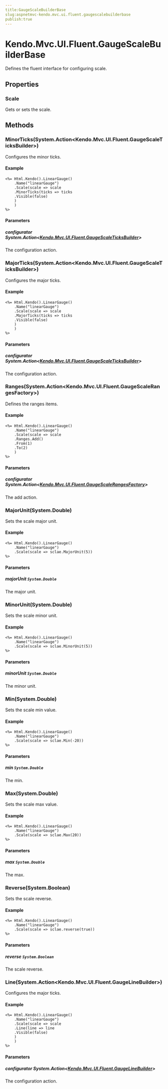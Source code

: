 ```yaml
---
title:GaugeScaleBuilderBase
slug:aspnetmvc-kendo.mvc.ui.fluent.gaugescalebuilderbase
publish:true
---
```


# Kendo.Mvc.UI.Fluent.GaugeScaleBuilderBase
Defines the fluent interface for configuring scale.


## Properties
### Scale
Gets or sets the scale.



## Methods

### MinorTicks(System.Action\<Kendo.Mvc.UI.Fluent.GaugeScaleTicksBuilder>)
Configures the minor ticks.


#### Example

    <%= Html.Kendo().LinearGauge()
        .Name("linearGauge")
        .Scale(scale => scale
        .MinorTicks(ticks => ticks
        .Visible(false)
        )
        )
    %>
        


#### Parameters

##### configurator System.Action<[Kendo.Mvc.UI.Fluent.GaugeScaleTicksBuilder](/api/wrappers/aspnet-mvc/Kendo.Mvc.UI.Fluent/GaugeScaleTicksBuilder)>
The configuration action.




### MajorTicks(System.Action\<Kendo.Mvc.UI.Fluent.GaugeScaleTicksBuilder>)
Configures the major ticks.


#### Example

    <%= Html.Kendo().LinearGauge()
        .Name("linearGauge")
        .Scale(scale => scale
        .MajorTicks(ticks => ticks
        .Visible(false)
        )
        )
    %>
        


#### Parameters

##### configurator System.Action<[Kendo.Mvc.UI.Fluent.GaugeScaleTicksBuilder](/api/wrappers/aspnet-mvc/Kendo.Mvc.UI.Fluent/GaugeScaleTicksBuilder)>
The configuration action.




### Ranges(System.Action\<Kendo.Mvc.UI.Fluent.GaugeScaleRangesFactory<T>>)
Defines the ranges items.


#### Example

    <%= Html.Kendo().LinearGauge()
        .Name("linearGauge")
        .Scale(scale => scale
        .Ranges.Add()
        .From(1)
        .To(2)
        )
    %>
        


#### Parameters

##### configurator System.Action<[Kendo.Mvc.UI.Fluent.GaugeScaleRangesFactory](/api/wrappers/aspnet-mvc/Kendo.Mvc.UI.Fluent/GaugeScaleRangesFactory)<T>>
The add action.




### MajorUnit(System.Double)
Sets the scale major unit.


#### Example

    <%= Html.Kendo().LinearGauge()
        .Name("linearGauge")
        .Scale(scale => sclae.MajorUnit(5))
    %>
        


#### Parameters

##### majorUnit `System.Double`
The major unit.




### MinorUnit(System.Double)
Sets the scale minor unit.


#### Example

    <%= Html.Kendo().LinearGauge()
        .Name("linearGauge")
        .Scale(scale => sclae.MinorUnit(5))
    %>
        


#### Parameters

##### minorUnit `System.Double`
The minor unit.




### Min(System.Double)
Sets the scale min value.


#### Example

    <%= Html.Kendo().LinearGauge()
        .Name("linearGauge")
        .Scale(scale => sclae.Min(-20))
    %>
        


#### Parameters

##### min `System.Double`
The min.




### Max(System.Double)
Sets the scale max value.


#### Example

    <%= Html.Kendo().LinearGauge()
        .Name("linearGauge")
        .Scale(scale => sclae.Max(20))
    %>
        


#### Parameters

##### max `System.Double`
The max.




### Reverse(System.Boolean)
Sets the scale reverse.


#### Example

    <%= Html.Kendo().LinearGauge()
        .Name("linearGauge")
        .Scale(scale => sclae.reverse(true))
    %>
        


#### Parameters

##### reverse `System.Boolean`
The scale reverse.




### Line(System.Action\<Kendo.Mvc.UI.Fluent.GaugeLineBuilder>)
Configures the major ticks.


#### Example

    <%= Html.Kendo().LinearGauge()
        .Name("linearGauge")
        .Scale(scale => scale
        .Line(line => line
        .Visible(false)
        )
        )
    %>
        


#### Parameters

##### configurator System.Action<[Kendo.Mvc.UI.Fluent.GaugeLineBuilder](/api/wrappers/aspnet-mvc/Kendo.Mvc.UI.Fluent/GaugeLineBuilder)>
The configuration action.





